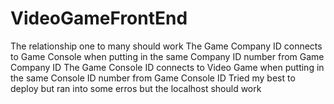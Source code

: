 # VideoGameFrontEnd
The relationship one to many should work
The Game Company ID connects to Game Console when putting in the same Company ID number from Game Company ID 
The Game Console ID connects to Video Game when putting in the same Console ID number from Game  Console ID
Tried my best to deploy but ran into some erros but the localhost should work 

